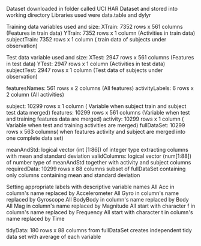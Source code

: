 Dataset downloaded in folder called UCI HAR Dataset and stored into working directory
Libraries used were data.table and dylyr

Training data variables used and size:
XTrain: 7352 rows x 561 columns (Features in train data)
YTrain: 7352 rows x 1 column (Activities in train data)
subjectTrain: 7352 rows x 1 column ( train data of subjects under observation)

Test data variable used and size:
XTest: 2947 rows x 561 columns (Features in test data)
YTest: 2947 rows x 1 column (Activities in test data)
subjectTest: 2947 rows x 1 column (Test data of subjects under observation)

featuresNames: 561 rows x 2 columns (All features)
activityLabels: 6 rows x 2 column (All activities)

subject: 10299 rows x 1 column ( Variable when subject train and subject test data merged)
features: 10299 rows x 561 columns (Variable when test and training features data are merged)
activity: 10299 rows x 1 column ( Variable when test and training activities are merged)
fullDataSet: 10299 rows x 563 columns( when features activity and subject are merged into one complete data set)

meanAndStd: logical vector (int [1:86]) of integer type extracting columns with mean and standard deviation
validColumns: logical vector (num[1:88]) of number type of meanAndStd together with activity and subject columns
requiredData: 10299 rows x 88 columns subset of fullDataSet containing only columns containing mean and standard deviation 

Setting appropriate labels with descriptive variable names
All Acc in column's name replaced by Accelerometer
All Gyro in column's name replaced by Gyroscope
All BodyBody in column's name replaced by Body
All Mag in column's name replaced by Magnitude
All start with character f in column's name replaced by Frequency
All start with character t in column's name replaced by Time

tidyData: 180 rows x 88 columns from fullDataSet creates independent tidy data set with average of each variable 






